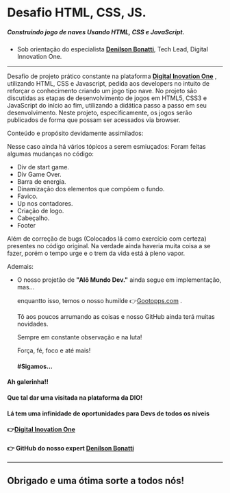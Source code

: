 # Desafio HTML, CSS, JS.

##### Construindo jogo de naves Usando HTML, CSS e JavaScript.

- Sob orientação do especialista  [**Denilson Bonatti**](https://www.linkedin.com/in/denilson-bonatti-54a14529/), Tech Lead, Digital Innovation One.

------

Desafio de projeto prático constante na plataforma [**Digital Inovation One**](https://web.dio.me/) , utilizando HTML, CSS e Javascript, pedida aos developers no intuito de reforçar o conhecimento criando um jogo tipo nave. 
No projeto são discutidas as etapas de desenvolvimento de jogos em HTML5, CSS3 e JavaScript do início ao fim, utilizando a didática passo a passo em seu desenvolvimento. Neste projeto, especificamente, os jogos serão publicados de forma que possam ser acessados via browser.

Conteúdo e propósito devidamente assimilados:

Nesse caso ainda há vários tópicos a serem esmiuçados: Foram feitas algumas mudanças no código:
- Div de start game.
- Div Game Over.
- Barra de energia.
- Dinamização dos elementos que compõem o fundo.
- Favico.
- Up nos contadores.
- Criação de logo.
- Cabeçalho.
- Footer

Além de correção de bugs (Colocados lá como exercício com certeza) presentes no código original.
Na verdade ainda haveria muita coisa a se fazer, porém o tempo urge e o trem da vida está à pleno vapor.


Ademais:

- O nosso projetão de **"Alô Mundo Dev."** ainda segue em implementação,  mas... 

  enquantto isso, temos  o nosso humilde 👉[Gootopps.com](https://gootopps.epizy.com/) .

  Tô aos poucos arrumando as coisas e nosso GitHub ainda terá muitas novidades.

  Sempre em constante observação e na luta! 

  Força, fé, foco e até mais!

  #### #Sigamos...

  

#### Ah galerinha!!

#### Que tal dar uma visitada na plataforma da DIO! 

#### Lá tem uma infinidade de oportunidades para Devs de todos os níveis

#### 👉[**Digital Inovation One**](https://web.dio.me/)

#### 👉 GitHub do nosso expert [**Denilson Bonatti**](https://github.com/denilsonbonatti)
------


## Obrigado e uma ótima sorte a todos nós! 

